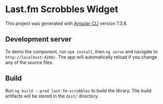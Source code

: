 # Last.fm Scrobbles Widget

This project was generated with [Angular CLI](https://github.com/angular/angular-cli) version 7.3.8.

## Development server

To demo the component, run `npm install`, then `ng serve` and navigate to `http://localhost:4200/`. The app will automatically reload if you change any of the source files.

## Build

Run `ng build --prod last-fm-scrobbles` to build the library. The build artifacts will be stored in the `dist/` directory.
